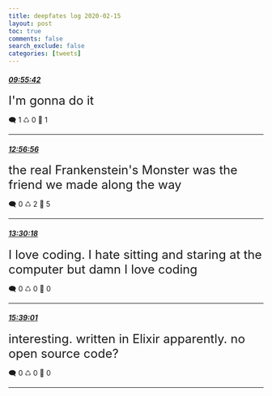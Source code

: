 ```yaml
---
title: deepfates log 2020-02-15
layout: post
toc: true
comments: false
search_exclude: false
categories: [tweets]
---
```



#### <a href = "https://twitter.com/deepfates/status/1228724576508473347">*09:55:42*</a>

<font size="5">I'm gonna do it</font>



🗨️ 1 ♺ 0 🤍  1   

---
    
#### <a href = "https://twitter.com/deepfates/status/1228770186351628293">*12:56:56*</a>

<font size="5">the real Frankenstein's Monster was the friend we made along the way</font>



🗨️ 0 ♺ 2 🤍  5   

---
    
#### <a href = "https://twitter.com/deepfates/status/1228778582853292032">*13:30:18*</a>

<font size="5">I love coding. I hate sitting and staring at the computer but damn I love coding</font>



🗨️ 0 ♺ 0 🤍  0   

---
    
#### <a href = "https://twitter.com/deepfates/status/1228810974334816257">*15:39:01*</a>

<font size="5">interesting. written in Elixir apparently. no open source code?</font>



🗨️ 0 ♺ 0 🤍  0   

---
    
            


